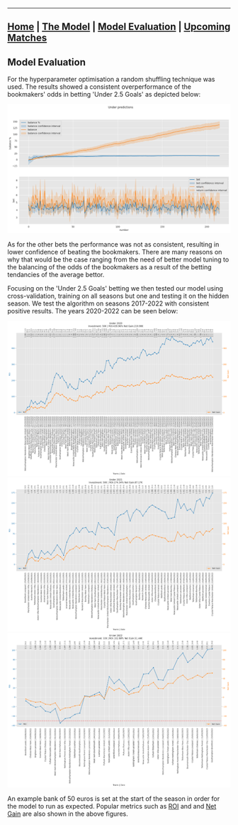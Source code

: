 ________________________________________________________________________________________________________________________________

## [Home](https://elasticalist.github.io/Home/ "EnglishPremierLeaguePredictor Home page") | [The Model](https://elasticalist.github.io/Model/ "Learn more about the model") | [Model Evaluation](https://elasticalist.github.io/Evaluation/ "Past season performance of the model") | [Upcoming Matches](https://elasticalist.github.io/Upcoming/ "The predictions of the upcoming matches") 

## Model Evaluation
For the hyperparameter optimisation a random shuffling technique was used. The results showed a consistent overperformance of the bookmakers' odds in betting 'Under 2.5 Goals' as depicted below:

![Profit example of the algorithm](ExamplePlotProfit.png?raw=true)

As for the other bets the performance was not as consistent, resulting in lower confidence of beating the bookmakers. There are many reasons on why that would be the case ranging from the need of better model tuning to the balancing of the odds of the bookmakers as a result of the betting tendancies of the average bettor. 


Focusing on the 'Under 2.5 Goals' betting we then tested our model using cross-validation, training on all seasons but one and testing it on the hidden season. We test the algorithm on seasons 2017-2022 with consistent positive results. The years 2020-2022 can be seen below:

![Betting on Under in 2020 Season](Under2020.png?raw=true)
![Betting on Under in 2021 Season](Under2021.png?raw=true)
![Betting on Under in 2022 Season](Under2022.png?raw=true)

An example bank of 50 euros is set at the start of the season in order for the model to run as expected. Popular metrics such as [ROI](https://www.investopedia.com/terms/r/returnoninvestment.asp) and and [Net Gain](https://www.investopedia.com/terms/n/netincome.asp) are also shown in the above figures.
